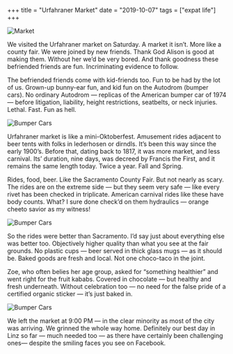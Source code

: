 +++
title = "Urfahraner Market"
date = "2019-10-07"
tags = ["expat life"]
+++

![Market](/images/matt/travel-blog/1_8T0IaO9W5cPuWayUxhvOag.jpeg)

We visited the Urfahraner market on Saturday. A market it isn’t. More like a county fair. We were joined by new friends. Thank God Alison is good at making them. Without her we’d be very bored. And thank goodness these befriended friends are fun. Incriminating evidence to follow.

The befriended friends come with kid-friends too. Fun to be had by the lot of us. Grown-up bunny-ear fun, and kid fun on the Autodrom (bumper cars). No ordinary Autodrom — replicas of the American bumper car of 1974 — before litigation, liability, height restrictions, seatbelts, or neck injuries. Lethal. Fast. Fun as hell.

![Bumper Cars](/images/matt/travel-blog/image-6.png)

Urfahraner market is like a mini-Oktoberfest. Amusement rides adjacent to beer tents with folks in lederhosen or dirndls. It’s been this way since the early 1900’s. Before that, dating back to 1817, it was more market, and less carnival. Its’ duration, nine days, was decreed by Francis the First, and it remains the same length today. Twice a year. Fall and Spring.

Rides, food, beer. Like the Sacramento County Fair. But not nearly as scary. The rides are on the extreme side — but they seem very safe — like every rivet has been checked in triplicate. American carnival rides like these have body counts. What? I sure done check’d on them hydraulics — orange cheeto savior as my witness!

![Bumper Cars](/images/matt/travel-blog/1_wpn6zvLfcEoZgWGmposcIA.gif)

So the rides were better than Sacramento. I’d say just about everything else was better too. Objectively higher quality than what you see at the fair grounds. No plastic cups — beer served in thick glass mugs — as it should be. Baked goods are fresh and local. Not one choco-taco in the joint.

Zoe, who often belies her age group, asked for “something healthier” and went right for the fruit kababs. Covered in chocolate — but healthy and fresh underneath. Without celebration too — no need for the false pride of a certified organic sticker — it’s just baked in.

![Bumper Cars](/images/matt/travel-blog/1_21xBknt6mR5opIlK3nG2hQ.jpeg)

We left the market at 9:00 PM — in the clear minority as most of the city was arriving. We grinned the whole way home. Definitely our best day in Linz so far — much needed too — as there have certainly been challenging ones— despite the smiling faces you see on Facebook.
